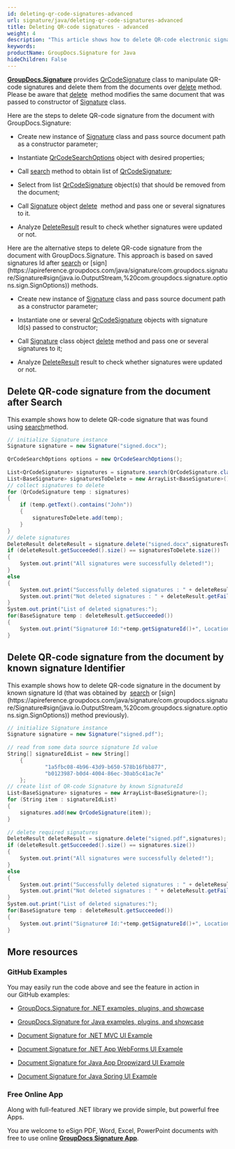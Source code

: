 ```yaml
---
id: deleting-qr-code-signatures-advanced
url: signature/java/deleting-qr-code-signatures-advanced
title: Deleting QR-code signatures - advanced
weight: 4
description: "This article shows how to delete QR-code electronic signatures different ways with GroupDocs.Signature API."
keywords: 
productName: GroupDocs.Signature for Java
hideChildren: False
---
```

[**GroupDocs.Signature**](https://products.groupdocs.com/signature/java) provides [QrCodeSignature](https://apireference.groupdocs.com/java/signature/com.groupdocs.signature.domain.signatures/QrCodeSignature) class to manipulate QR-code signatures and delete them from the documents over [delete](https://apireference.groupdocs.com/java/signature/com.groupdocs.signature/Signature#delete(java.io.OutputStream,%20com.groupdocs.signature.domain.signatures.BaseSignature)) method.  
Please be aware that [delete](https://apireference.groupdocs.com/java/signature/com.groupdocs.signature/Signature#delete(java.io.OutputStream,%20com.groupdocs.signature.domain.signatures.BaseSignature))  method modifies the same document that was passed to constructor of [Signature](https://apireference.groupdocs.com/java/signature/com.groupdocs.signature/Signature) class.

Here are the steps to delete QR-code signature from the document with GroupDocs.Signature:

*   Create new instance of [Signature](https://apireference.groupdocs.com/java/signature/com.groupdocs.signature/Signature) class and pass source document path as a constructor parameter;
    
*   Instantiate [QrCodeSearchOptions](https://apireference.groupdocs.com/java/signature/com.groupdocs.signature.options.search/QrCodeSearchOptions) object with desired properties;
    
*   Call [search](https://apireference.groupdocs.com/java/signature/com.groupdocs.signature/Signature#search(java.lang.Class,%20com.groupdocs.signature.options.search.SearchOptions)) method to obtain list of [QrCodeSignature](https://apireference.groupdocs.com/java/signature/com.groupdocs.signature.domain.signatures/QrCodeSignature);  
    
*   Select from list [QrCodeSignature](https://apireference.groupdocs.com/java/signature/com.groupdocs.signature.domain.signatures/QrCodeSignature) object(s) that should be removed from the document;  
    
*   Call [Signature](https://apireference.groupdocs.com/java/signature/com.groupdocs.signature/Signature) object [delete](https://apireference.groupdocs.com/java/signature/com.groupdocs.signature/Signature#delete(java.io.OutputStream,%20com.groupdocs.signature.domain.signatures.BaseSignature))  method and pass one or several signatures to it.
    
*   Analyze [DeleteResult](https://apireference.groupdocs.com/java/signature/com.groupdocs.signature.domain/DeleteResult) result to check whether signatures were updated or not.

Here are the alternative steps to delete QR-code signature from the document with GroupDocs.Signature. This approach is based on saved signatures Id after [search](https://apireference.groupdocs.com/java/signature/com.groupdocs.signature/Signature#search(java.lang.Class,%20com.groupdocs.signature.options.search.SearchOptions)) or [sign](https://apireference.groupdocs.com/java/signature/com.groupdocs.signature/Signature#sign(java.io.OutputStream,%20com.groupdocs.signature.options.sign.SignOptions)) methods.

*   Create new instance of [Signature](https://apireference.groupdocs.com/java/signature/com.groupdocs.signature/Signature) class and pass source document path as a constructor parameter;
    
*   Instantiate one or several [QrCodeSignature](https://apireference.groupdocs.com/java/signature/com.groupdocs.signature.domain.signatures/QrCodeSignature) objects with signature Id(s) passed to constructor;  
    
*   Call [Signature](https://apireference.groupdocs.com/java/signature/com.groupdocs.signature/Signature) class object [delete](https://apireference.groupdocs.com/java/signature/com.groupdocs.signature/Signature#delete(java.io.OutputStream,%20com.groupdocs.signature.domain.signatures.BaseSignature)) method and pass one or several signatures to it;
    
*   Analyze [DeleteResult](https://apireference.groupdocs.com/java/signature/com.groupdocs.signature.domain/DeleteResult) result to check whether signatures were updated or not. 

## Delete QR-code signature from the document after Search

This example shows how to delete QR-code signature that was found using [search](https://apireference.groupdocs.com/java/signature/com.groupdocs.signature/Signature#search(java.lang.Class,%20com.groupdocs.signature.options.search.SearchOptions))method.

```csharp
// initialize Signature instance
Signature signature = new Signature("signed.docx");
 
QrCodeSearchOptions options = new QrCodeSearchOptions();
 
List<QrCodeSignature> signatures = signature.search(QrCodeSignature.class,options);
List<BaseSignature> signaturesToDelete = new ArrayList<BaseSignature>();
// collect signatures to delete
for (QrCodeSignature temp : signatures)
{
    if (temp.getText().contains("John"))
    {
        signaturesToDelete.add(temp);
    }
}
// delete signatures
DeleteResult deleteResult = signature.delete("signed.docx",signaturesToDelete);
if (deleteResult.getSucceeded().size() == signaturesToDelete.size())
{
    System.out.print("All signatures were successfully deleted!");
}
else
{
    System.out.print("Successfully deleted signatures : " + deleteResult.getSucceeded().size());
    System.out.print("Not deleted signatures : " + deleteResult.getFailed().size());
}
System.out.print("List of deleted signatures:");
for(BaseSignature temp : deleteResult.getSucceeded())
{
    System.out.print("Signature# Id:"+temp.getSignatureId()+", Location: "+temp.getLeft()+"x"+temp.getTop()+". Size: "+temp.getWidth()+"x"+temp.getHeight());
}
```

## Delete QR-code signature from the document by known signature Identifier

This example shows how to delete QR-code signature in the document by known signature Id (that was obtained by  [search](https://apireference.groupdocs.com/java/signature/com.groupdocs.signature/Signature#search(java.lang.Class,%20com.groupdocs.signature.options.search.SearchOptions)) or [sign](https://apireference.groupdocs.com/java/signature/com.groupdocs.signature/Signature#sign(java.io.OutputStream,%20com.groupdocs.signature.options.sign.SignOptions)) method previously).

```csharp
// initialize Signature instance
Signature signature = new Signature("signed.pdf");
 
// read from some data source signature Id value
String[] signatureIdList = new String[]
    {
            "1a5fbc08-4b96-43d9-b650-578b16fbb877",
            "b0123987-b0d4-4004-86ec-30ab5c41ac7e"
    };
// create list of QR-code Signature by known SignatureId
List<BaseSignature> signatures = new ArrayList<BaseSignature>();
for (String item : signatureIdList)
{
    signatures.add(new QrCodeSignature(item));
}
 
// delete required signatures
DeleteResult deleteResult = signature.delete("signed.pdf",signatures);
if (deleteResult.getSucceeded().size() == signatures.size())
{
    System.out.print("All signatures were successfully deleted!");
}
else
{
    System.out.print("Successfully deleted signatures : " + deleteResult.getSucceeded().size());
    System.out.print("Not deleted signatures : " + deleteResult.getFailed().size());
}
System.out.print("List of deleted signatures:");
for(BaseSignature temp : deleteResult.getSucceeded())
{
    System.out.print("Signature# Id:"+temp.getSignatureId()+", Location: "+temp.getLeft()+"x"+temp.getTop()+". Size: "+temp.getWidth()+"x"+temp.getHeight());
}
```

  

## More resources 

### GitHub Examples  

You may easily run the code above and see the feature in action in our GitHub examples:

*   [GroupDocs.Signature for .NET examples, plugins, and showcase](https://github.com/groupdocs-signature/GroupDocs.Signature-for-.NET)
    
*   [GroupDocs.Signature for Java examples, plugins, and showcase](https://github.com/groupdocs-signature/GroupDocs.Signature-for-Java)
    
*   [Document Signature for .NET MVC UI Example](https://github.com/groupdocs-signature/GroupDocs.Signature-for-.NET-MVC) 
    
*   [Document Signature for .NET App WebForms UI Example](https://github.com/groupdocs-signature/GroupDocs.Signature-for-.NET-WebForms)
    
*   [Document Signature for Java App Dropwizard UI Example](https://github.com/groupdocs-signature/GroupDocs.Signature-for-Java-Dropwizard)
    
*   [Document Signature for Java Spring UI Example](https://github.com/groupdocs-signature/GroupDocs.Signature-for-Java-Spring)
    

### Free Online App  

Along with full-featured .NET library we provide simple, but powerful free Apps.

You are welcome to eSign PDF, Word, Excel, PowerPoint documents with free to use online **[GroupDocs Signature App](https://products.groupdocs.app/signature)**.
